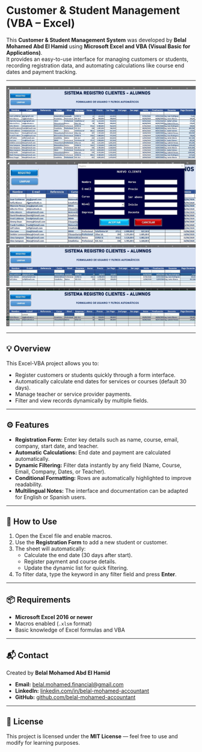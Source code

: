 # Customer & Student Management (VBA – Excel)

This **Customer & Student Management System** was developed by **Belal Mohamed Abd El Hamid** using **Microsoft Excel and VBA (Visual Basic for Applications)**.  
It provides an easy-to-use interface for managing customers or students, recording registration data, and automating calculations like course end dates and payment tracking.

---

![Preview](https://github.com/belal-mohamed-accountant/Customer-Student-Management-Excel/blob/main/screen1.JPG?raw=true)
![Preview](https://github.com/belal-mohamed-accountant/Customer-Student-Management-Excel/blob/main/screen2.JPG?raw=true)
![Preview](https://github.com/belal-mohamed-accountant/Customer-Student-Management-Excel/blob/main/screen3.JPG?raw=true)
![Preview](https://github.com/belal-mohamed-accountant/Customer-Student-Management-Excel/blob/main/screen4.JPG?raw=true)

---

## 💡 Overview

This Excel-VBA project allows you to:
- Register customers or students quickly through a form interface.  
- Automatically calculate end dates for services or courses (default 30 days).  
- Manage teacher or service provider payments.  
- Filter and view records dynamically by multiple fields.

---

## ⚙️ Features

- **Registration Form:** Enter key details such as name, course, email, company, start date, and teacher.  
- **Automatic Calculations:** End date and payment are calculated automatically.  
- **Dynamic Filtering:** Filter data instantly by any field (Name, Course, Email, Company, Dates, or Teacher).  
- **Conditional Formatting:** Rows are automatically highlighted to improve readability.  
- **Multilingual Notes:** The interface and documentation can be adapted for English or Spanish users.

---

## 🧾 How to Use

1. Open the Excel file and enable macros.  
2. Use the **Registration Form** to add a new student or customer.  
3. The sheet will automatically:  
   - Calculate the end date (30 days after start).  
   - Register payment and course details.  
   - Update the dynamic list for quick filtering.  
4. To filter data, type the keyword in any filter field and press **Enter**.  

---

## 📦 Requirements

- **Microsoft Excel 2016 or newer**  
- Macros enabled (`.xlsm` format)  
- Basic knowledge of Excel formulas and VBA  

---

## 📬 Contact

Created by **Belal Mohamed Abd El Hamid**  
- **Email:** [belal.mohamed.financial@gmail.com](mailto:belal.mohamed.financial@gmail.com)  
- **LinkedIn:** [linkedin.com/in/belal-mohamed-accountant](https://linkedin.com/in/belal-mohamed-accountant)  
- **GitHub:** [github.com/belal-mohamed-accountant](https://github.com/belal-mohamed-accountant)

---

## 📄 License
This project is licensed under the **MIT License** — feel free to use and modify for learning purposes.
